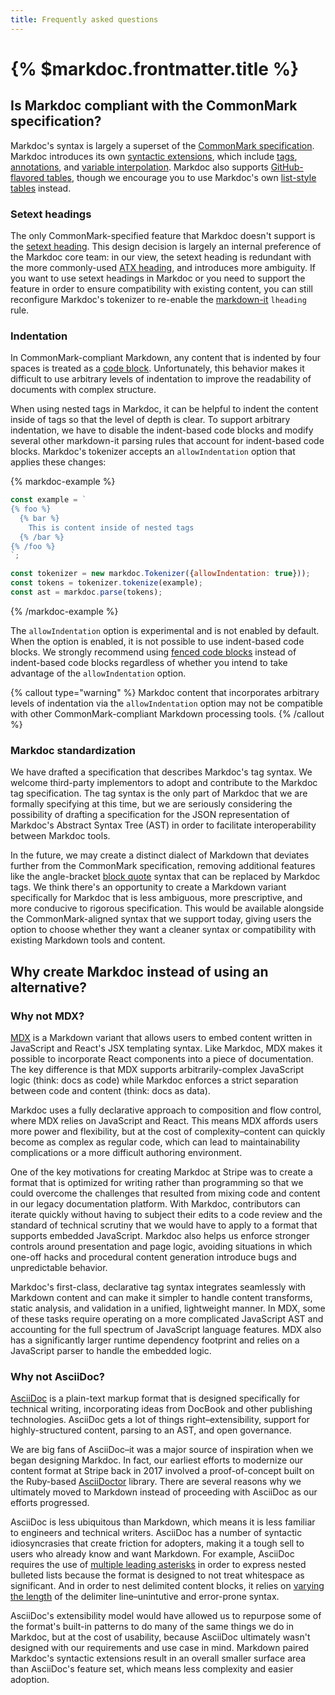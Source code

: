```yaml
---
title: Frequently asked questions
---
```


# {% $markdoc.frontmatter.title %}

## Is Markdoc compliant with the CommonMark specification?

Markdoc's syntax is largely a superset of the [CommonMark specification](https://commonmark.org/). Markdoc introduces its own [syntactic extensions](/docs/syntax), which include [tags](/docs/tags), [annotations](/docs/syntax#annotations), and [variable interpolation](/docs/variables). Markdoc also supports [GitHub-flavored tables](https://github.github.com/gfm/#tables-extension-), though we encourage you to use Markdoc's own [list-style tables](/docs/tags#table) instead.

### Setext headings

The only CommonMark-specified feature that Markdoc doesn't support is the [setext heading](https://spec.commonmark.org/0.30/#setext-headings). This design decision is largely an internal preference of the Markdoc core team: in our view, the setext heading is redundant with the more commonly-used [ATX heading](https://spec.commonmark.org/0.30/#atx-heading), and introduces more ambiguity. If you want to use setext headings in Markdoc or you need to support the feature in order to ensure compatibility with existing content, you can still reconfigure Markdoc's tokenizer to re-enable the [markdown-it](https://github.com/markdown-it/markdown-it) `lheading` rule.

### Indentation

In CommonMark-compliant Markdown, any content that is indented by four spaces is treated as a [code block](https://spec.commonmark.org/0.30/#indented-code-blocks). Unfortunately, this behavior makes it difficult to use arbitrary levels of indentation to improve the readability of documents with complex structure.

When using nested tags in Markdoc, it can be helpful to indent the content inside of tags so that the level of depth is clear. To support arbitrary indentation, we have to disable the indent-based code blocks and modify several other markdown-it parsing rules that account for indent-based code blocks. Markdoc's tokenizer accepts an `allowIndentation` option that applies these changes:

{% markdoc-example %}
```js
const example = `
{% foo %}
  {% bar %}
    This is content inside of nested tags
  {% /bar %}
{% /foo %}
`;

const tokenizer = new markdoc.Tokenizer({allowIndentation: true}));
const tokens = tokenizer.tokenize(example);
const ast = markdoc.parse(tokens);
```
{% /markdoc-example %}

The `allowIndentation` option is experimental and is not enabled by default. When the option is enabled, it is not possible to use indent-based code blocks. We strongly recommend using [fenced code blocks](https://spec.commonmark.org/0.30/#fenced-code-blocks) instead of indent-based code blocks regardless of whether you intend to take advantage of the `allowIndentation` option.

{% callout type="warning" %}
Markdoc content that incorporates arbitrary levels of indentation via the `allowIndentation` option may not be compatible with other CommonMark-compliant Markdown processing tools.
{% /callout %}

### Markdoc standardization

We have drafted a specification that describes Markdoc's tag syntax. We welcome third-party implementors to adopt and contribute to the Markdoc tag specification. The tag syntax is the only part of Markdoc that we are formally specifying at this time, but we are seriously considering the possibility of drafting a specification for the JSON representation of Markdoc's Abstract Syntax Tree (AST) in order to facilitate interoperability between Markdoc tools.

In the future, we may create a distinct dialect of Markdown that deviates further from the CommonMark specification, removing additional features like the angle-bracket [block quote](https://spec.commonmark.org/0.30/#block-quotes) syntax that can be replaced by Markdoc tags. We think there's an opportunity to create a Markdown variant specifically for Markdoc that is less ambiguous, more prescriptive, and more conducive to rigorous specification. This would be available alongside the CommonMark-aligned syntax that we support today, giving users the option to choose whether they want a cleaner syntax or compatibility with existing Markdown tools and content.

## Why create Markdoc instead of using an alternative?

### Why not MDX?

[MDX](https://mdxjs.com/) is a Markdown variant that allows users to embed content written in JavaScript and React's JSX templating syntax. Like Markdoc, MDX makes it possible to incorporate React components into a piece of documentation.  The key difference is that MDX supports arbitrarily-complex JavaScript logic (think: docs as code) while Markdoc enforces a strict separation between code and content (think: docs as data).

Markdoc uses a fully declarative approach to composition and flow control, where MDX relies on JavaScript and React. This means MDX affords users more power and flexibility, but at the cost of complexity–content can quickly become as complex as regular code, which can lead to maintainability complications or a more difficult authoring environment.

One of the key motivations for creating Markdoc at Stripe was to create a format that is optimized for writing rather than programming so that we could overcome the challenges that resulted from mixing code and content in our legacy documentation platform. With Markdoc, contributors can iterate quickly without having to subject their edits to a code review and the standard of technical scrutiny that we would have to apply to a format that supports embedded JavaScript. Markdoc also helps us enforce stronger controls around presentation and page logic, avoiding situations in which one-off hacks and procedural content generation introduce bugs and unpredictable behavior. 

Markdoc's first-class, declarative tag syntax integrates seamlessly with Markdown content and can make it simpler to handle content transforms, static analysis, and validation in a unified, lightweight manner. In MDX, some of these tasks require operating on a more complicated JavaScript AST and accounting for the full spectrum of JavaScript language features. MDX also has a significantly larger runtime dependency footprint and relies on a JavaScript parser to handle the embedded logic.

### Why not AsciiDoc?

[AsciiDoc](https://asciidoc.org/) is a plain-text markup format that is designed specifically for technical writing, incorporating ideas from DocBook and other publishing technologies. AsciiDoc gets a lot of things right–extensibility, support for highly-structured content, parsing to an AST, and open governance.

We are big fans of AsciiDoc–it was a major source of inspiration when we began designing Markdoc. In fact, our earliest efforts to modernize our content format at Stripe back in 2017 involved a proof-of-concept built on the Ruby-based [AsciiDoctor](https://asciidoctor.org/) library. There are several reasons why we ultimately moved to Markdown instead of proceeding with AsciiDoc as our efforts progressed.

AsciiDoc is less ubiquitous than Markdown, which means it is less familiar to engineers and technical writers. AsciiDoc has a number of syntactic idiosyncrasies that create friction for adopters, making it a tough sell to users who already know and want Markdown. For example, AsciiDoc requires the use of [multiple leading asterisks](https://docs.asciidoctor.org/asciidoc/latest/lists/unordered/#nested-unordered-list) in order to express nested bulleted lists because the format is designed to not treat whitespace as significant. And in order to nest delimited content blocks, it relies on [varying the length](https://docs.asciidoctor.org/asciidoc/latest/blocks/delimited/#nesting) of the delimiter line–unintutive and error-prone syntax.

AsciiDoc's extensibility model would have allowed us to repurpose some of the format's built-in patterns to do many of the same things we do in Markdoc, but at the cost of usability, because AsciiDoc ultimately wasn't designed with our requirements and use case in mind. Markdown paired Markdoc's syntactic extensions result in an overall smaller surface area than AsciiDoc's feature set, which means less complexity and easier adoption.
